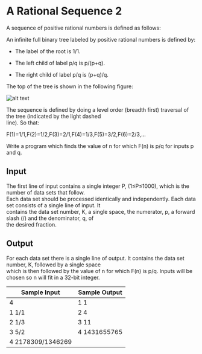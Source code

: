 # A Rational Sequence 2

A sequence of positive rational numbers is defined as follows:

An infinite full binary tree labeled by positive rational numbers is defined by:

 - The label of the root is 1/1.

 - The left child of label p/q is p/(p+q).

 - The right child of label p/q is (p+q)/q.

The top of the tree is shown in the following figure:

![alt text](https://open.kattis.com/problems/rationalsequence3/file/statement/en/img-0001.png)

The sequence is defined by doing a level order (breadth first) traversal of the tree (indicated by the light dashed\
line). So that:

F(1)=1/1,F(2)=1/2,F(3)=2/1,F(4)=1/3,F(5)=3/2,F(6)=2/3,…

Write a program which finds the value of n for which F(n) is p/q for inputs p and q.

## Input

The first line of input contains a single integer P, (1≤P≤1000), which is the number of data sets that follow.\
Each data set should be processed identically and independently. Each data set consists of a single line of input. It\
contains the data set number, K, a single space, the numerator, p, a forward slash (/) and the denominator, q, of\
the desired fraction.

## Output

For each data set there is a single line of output. It contains the data set number, K, followed by a single space\
which is then followed by the value of n for which F(n) is p/q. Inputs will be chosen so n will fit in a 32-bit integer.

| Sample Input        | Sample Output |
| ---                 | ---           |
| 4                   | 1 1           |
| 1 1/1               | 2 4           |
| 2 1/3               | 3 11          |
| 3 5/2               | 4 1431655765  |
| 4 2178309/1346269   |               |